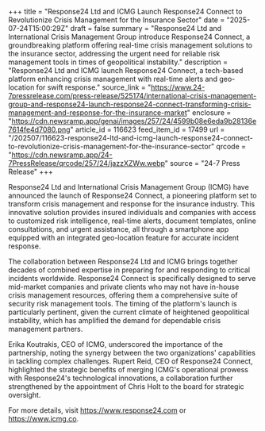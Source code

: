 +++
title = "Response24 Ltd and ICMG Launch Response24 Connect to Revolutionize Crisis Management for the Insurance Sector"
date = "2025-07-24T15:00:29Z"
draft = false
summary = "Response24 Ltd and International Crisis Management Group introduce Response24 Connect, a groundbreaking platform offering real-time crisis management solutions to the insurance sector, addressing the urgent need for reliable risk management tools in times of geopolitical instability."
description = "Response24 Ltd and ICMG launch Response24 Connect, a tech-based platform enhancing crisis management with real-time alerts and geo-location for swift response."
source_link = "https://www.24-7pressrelease.com/press-release/525174/international-crisis-management-group-and-response24-launch-response24-connect-transforming-crisis-management-and-response-for-the-insurance-market"
enclosure = "https://cdn.newsramp.app/genai/images/257/24/4599b08e6eda9b28136e7614fe4d7080.png"
article_id = 116623
feed_item_id = 17499
url = "/202507/116623-response24-ltd-and-icmg-launch-response24-connect-to-revolutionize-crisis-management-for-the-insurance-sector"
qrcode = "https://cdn.newsramp.app/24-7PressRelease/qrcode/257/24/jazzXZWw.webp"
source = "24-7 Press Release"
+++

<p>Response24 Ltd and International Crisis Management Group (ICMG) have announced the launch of Response24 Connect, a pioneering platform set to transform crisis management and response for the insurance industry. This innovative solution provides insured individuals and companies with access to customized risk intelligence, real-time alerts, document templates, online consultations, and urgent assistance, all through a smartphone app equipped with an integrated geo-location feature for accurate incident response.</p><p>The collaboration between Response24 Ltd and ICMG brings together decades of combined expertise in preparing for and responding to critical incidents worldwide. Response24 Connect is specifically designed to serve mid-market companies and private clients who may not have in-house crisis management resources, offering them a comprehensive suite of security risk management tools. The timing of the platform's launch is particularly pertinent, given the current climate of heightened geopolitical instability, which has amplified the demand for dependable crisis management partners.</p><p>Erika Koutrakis, CEO of ICMG, underscored the importance of the partnership, noting the synergy between the two organizations' capabilities in tackling complex challenges. Rupert Reid, CEO of Response24 Connect, highlighted the strategic benefits of merging ICMG's operational prowess with Response24's technological innovations, a collaboration further strengthened by the appointment of Chris Holt to the board for strategic oversight.</p><p>For more details, visit <a href='https://www.response24.com' rel='nofollow' target='_blank'>https://www.response24.com</a> or <a href='https://www.icmg.co' rel='nofollow' target='_blank'>https://www.icmg.co</a>.</p>